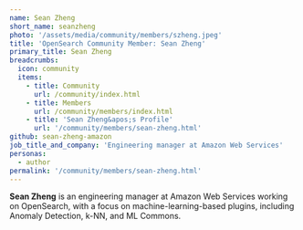 ```yaml
---
name: Sean Zheng
short_name: seanzheng
photo: '/assets/media/community/members/szheng.jpeg'
title: 'OpenSearch Community Member: Sean Zheng'
primary_title: Sean Zheng
breadcrumbs:
  icon: community
  items:
    - title: Community
      url: /community/index.html
    - title: Members
      url: /community/members/index.html
    - title: 'Sean Zheng&apos;s Profile'
      url: '/community/members/sean-zheng.html'
github: sean-zheng-amazon
job_title_and_company: 'Engineering manager at Amazon Web Services'
personas:
  - author
permalink: '/community/members/sean-zheng.html'
---
```


**Sean Zheng** is an engineering manager at Amazon Web Services working on OpenSearch, with a focus on machine-learning-based plugins, including Anomaly Detection, k-NN, and ML Commons.